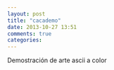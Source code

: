 ```yaml
---
layout: post
title: "cacademo"
date: 2013-10-27 13:51
comments: true
categories: 
---
```

Demostración de arte ascii a color

